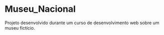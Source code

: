 # Museu_Nacional
Projeto desenvolvido durante um curso de desenvolvimento web sobre um museu fictício.
